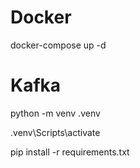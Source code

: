 # Docker
docker-compose up -d

# Kafka
python -m venv .venv

.venv\Scripts\activate

pip install -r requirements.txt
